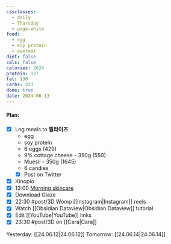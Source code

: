 ```yaml
---
cssclasses:
  - daily
  - Thursday
  - page-white
food:
  - egg
  - soy protein
  - overeat
diet: false
cals: false
calories: 2624
protein: 127
fat: 130
carbs: 223
done: true
date: 2024-06-13
---
```

#### Plan:
- [x] Log meals to **필라이즈**
	- egg
	- soy protein
	- 6 eggs (429)
	- 9% cottage cheese - 350g (550)
	- Muesli - 350g (1645)
	- 6 candies
	- [x] Post on Twitter
- [x] Kinopio
- [x] 13:00 [Morning skincare](AM.png)
- [x] Download Glaze
- [x] 22:30 #post/3D Womp [[Instagram|Instagram]] reels
- [x] Watch [[Obsidian Dataview|Obsidian Dataview]] tutorial
- [x] Edit [[YouTube|YouTube]] links
- [x] 23:30 #post/3D on [[Cara|Cara]]

Yesterday: [[24.06.12|24.06.12]]
Tomorrow: [[24.06.14|24.06.14]]